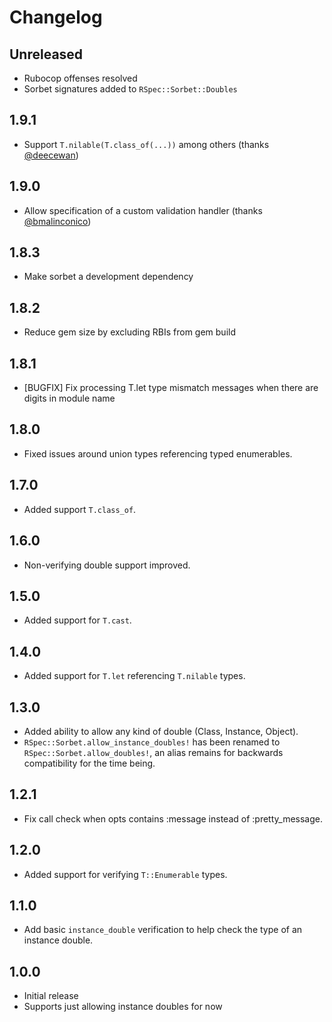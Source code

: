 # Changelog

## Unreleased

- Rubocop offenses resolved
- Sorbet signatures added to `RSpec::Sorbet::Doubles`

## 1.9.1

- Support `T.nilable(T.class_of(...))` among others (thanks [@deecewan](https://github.com/deecewan))

## 1.9.0

- Allow specification of a custom validation handler (thanks [@bmalinconico](https://github.com/bmalinconico))

## 1.8.3

- Make sorbet a development dependency

## 1.8.2

- Reduce gem size by excluding RBIs from gem build

## 1.8.1

- [BUGFIX] Fix processing T.let type mismatch messages when there are digits in module name

## 1.8.0

- Fixed issues around union types referencing typed enumerables.

## 1.7.0

- Added support `T.class_of`.

## 1.6.0

- Non-verifying double support improved.

## 1.5.0

- Added support for `T.cast`.

## 1.4.0

- Added support for `T.let` referencing `T.nilable` types.

## 1.3.0

- Added ability to allow any kind of double (Class, Instance, Object).
- `RSpec::Sorbet.allow_instance_doubles!` has been renamed to `RSpec::Sorbet.allow_doubles!`, an alias remains for backwards compatibility for the time being.

## 1.2.1

- Fix call check when opts contains :message instead of :pretty_message.

## 1.2.0

- Added support for verifying `T::Enumerable` types.

## 1.1.0

- Add basic `instance_double` verification to help check the type of an instance double.

## 1.0.0

- Initial release
- Supports just allowing instance doubles for now
